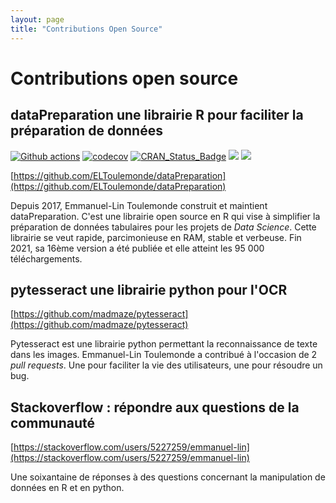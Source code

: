 ```yaml
---
layout: page
title: "Contributions Open Source"
---
```


# Contributions open source

## dataPreparation une librairie R pour faciliter la préparation de données

[![Github actions](https://github.com/ELToulemonde/dataPreparation/actions/workflows/r.yml/badge.svg)](https://github.com/ELToulemonde/dataPreparation/actions/workflows/r.yml) [![codecov](https://codecov.io/gh/ELToulemonde/dataPreparation/branch/master/graph/badge.svg)](https://codecov.io/gh/ELToulemonde/dataPreparation) [![CRAN_Status_Badge](http://www.r-pkg.org/badges/version/dataPreparation)](https://cran.r-project.org/package=dataPreparation) [![](http://cranlogs.r-pkg.org/badges/dataPreparation)](https://CRAN.R-project.org/package=dataPreparation) [![](https://cranlogs.r-pkg.org/badges/grand-total/dataPreparation)](https://CRAN.R-project.org/package=dataPreparation)

[https://github.com/ELToulemonde/dataPreparation](https://github.com/ELToulemonde/dataPreparation)

Depuis 2017, Emmanuel-Lin Toulemonde construit et maintient dataPreparation. C'est une librairie open source en R qui vise à simplifier la préparation de données tabulaires pour les projets de _Data Science_. Cette librairie se veut rapide, parcimonieuse en RAM, stable et verbeuse. Fin 2021, sa 16ème version a été publiée et elle atteint les 95 000 téléchargements.

## pytesseract une librairie python pour l'OCR

[https://github.com/madmaze/pytesseract](https://github.com/madmaze/pytesseract)

Pytesseract est une librairie python permettant la reconnaissance de texte dans les images. Emmanuel-Lin Toulemonde a contribué à l'occasion de 2 _pull requests_. Une pour faciliter la vie des utilisateurs, une pour résoudre un bug.

## Stackoverflow : répondre aux questions de la communauté

[https://stackoverflow.com/users/5227259/emmanuel-lin](https://stackoverflow.com/users/5227259/emmanuel-lin)

Une soixantaine de réponses à des questions concernant la manipulation de données en R et en python.
